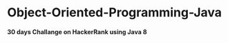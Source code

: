 # Object-Oriented-Programming-Java

<h4 style> 30 days Challange on HackerRank using Java 8  </h4>


